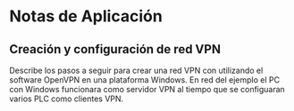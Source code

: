 # Notas de Aplicación

## Creación y configuración de red VPN
Describe los pasos a seguir para crear una red VPN con utilizando el software OpenVPN en una plataforma Windows. En red del ejemplo el PC con Windows funcionara como servidor VPN al tiempo que se configuaran varios PLC como clientes VPN.  


